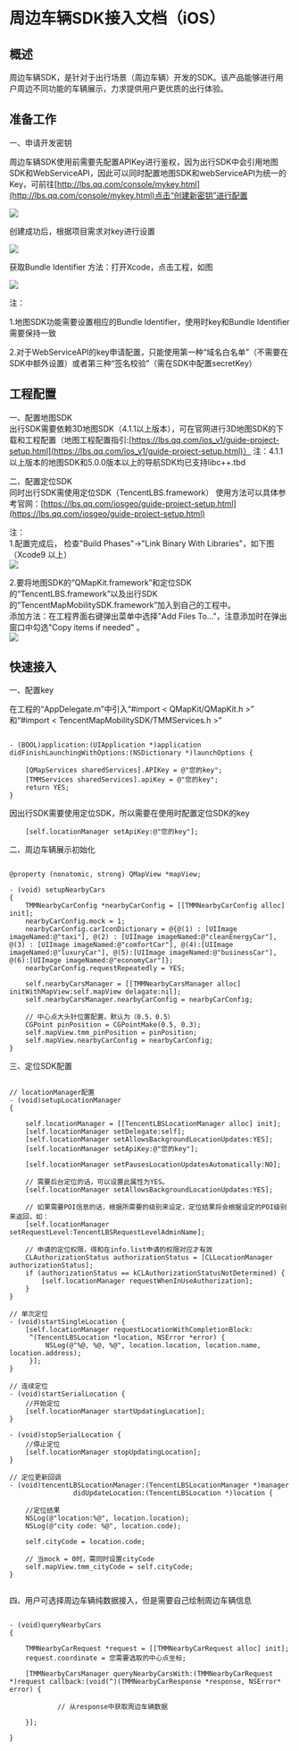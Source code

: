 
# 周边车辆SDK接入文档（iOS）

## 概述

周边车辆SDK，是针对于出行场景（周边车辆）开发的SDK。该产品能够进行用户周边不同功能的车辆展示，力求提供用户更优质的出行体验。

## 准备工作

一、申请开发密钥

周边车辆SDK使用前需要先配置APIKey进行鉴权，因为出行SDK中会引用地图SDK和WebServiceAPI，因此可以同时配置地图SDK和webServiceAPI为统一的Key，可前往[http://lbs.qq.com/console/mykey.html](http://lbs.qq.com/console/mykey.html)点击“创建新密钥”进行配置

![](../Picture1.png)

创建成功后，根据项目需求对key进行设置

![](../Picture2.png)

获取Bundle Identifier 方法：打开Xcode，点击工程，如图

![](../Picture3.png)


注：

1.地图SDK功能需要设置相应的Bundle Identifier，使用时key和Bundle Identifier需要保持一致

2.对于WebServiceAPI的key申请配置，只能使用第一种“域名白名单”（不需要在SDK中额外设置）或者第三种“签名校验”（需在SDK中配置secretKey）


## 工程配置

一、配置地图SDK   
出行SDK需要依赖3D地图SDK（4.1.1以上版本），可在官网进行3D地图SDK的下载和工程配置（地图工程配置指引:[https://lbs.qq.com/ios_v1/guide-project-setup.html](https://lbs.qq.com/ios_v1/guide-project-setup.html)）
注：4.1.1以上版本的地图SDK和5.0.0版本以上的导航SDK均已支持libc++.tbd

二、配置定位SDK      
同时出行SDK需使用定位SDK（TencentLBS.framework）
使用方法可以具体参考官网：[https://lbs.qq.com/iosgeo/guide-project-setup.html](https://lbs.qq.com/iosgeo/guide-project-setup.html)

注：   
1.配置完成后， 检查"Build Phases"->"Link Binary With Libraries"，如下图（Xcode9 以上）   
![](../Picture4.png)   

2.要将地图SDK的“QMapKit.framework”和定位SDK的“TencentLBS.framework”以及出行SDK的“TencentMapMobilitySDK.framework”加入到自己的工程中。   
添加方法：在工程界面右键弹出菜单中选择"Add Files To..."，注意添加时在弹出窗口中勾选"Copy items if needed" 。   
![](../Picture5.png) 

## 快速接入

一、配置key

在工程的“AppDelegate.m”中引入“#import < QMapKit/QMapKit.h >” 和“#import < TencentMapMobilitySDK/TMMServices.h >”

```objc

- (BOOL)application:(UIApplication *)application didFinishLaunchingWithOptions:(NSDictionary *)launchOptions {
    
    [QMapServices sharedServices].APIKey = @"您的key";
    [TMMServices sharedServices].apiKey = @"您的key";
    return YES;
}
```

因出行SDK需要使用定位SDK，所以需要在使用时配置定位SDK的key

```objc
    [self.locationManager setApiKey:@"您的key"];
```

二、周边车辆展示初始化

```objc

@property (nonatomic, strong) QMapView *mapView;

- (void) setupNearbyCars
{
    TMMNearbyCarConfig *nearbyCarConfig = [[TMMNearbyCarConfig alloc] init];
    nearbyCarConfig.mock = 1;
    nearbyCarConfig.carIconDictionary = @{@(1) : [UIImage imageNamed:@"taxi"], @(2) : [UIImage imageNamed:@"cleanEnergyCar"], @(3) : [UIImage imageNamed:@"comfortCar"], @(4):[UIImage imageNamed:@"luxuryCar"], @(5):[UIImage imageNamed:@"businessCar"], @(6):[UIImage imageNamed:@"economyCar"]};
    nearbyCarConfig.requestRepeatedly = YES;
    
    self.nearbyCarsManager = [[TMMNearbyCarsManager alloc] initWithMapView:self.mapView delagate:nil];
    self.nearbyCarsManager.nearbyCarConfig = nearbyCarConfig;
	
	// 中心点大头针位置配置，默认为（0.5，0.5）
	CGPoint pinPosition = CGPointMake(0.5, 0.3);
	self.mapView.tmm_pinPosition = pinPosition;
	self.mapView.nearbyCarConfig = nearbyCarConfig;
}
```

三、定位SDK配置

```objc

// locationManager配置
- (void)setupLocationManager
{
    
    self.locationManager = [[TencentLBSLocationManager alloc] init];
    [self.locationManager setDelegate:self];
    [self.locationManager setAllowsBackgroundLocationUpdates:YES];
    [self.locationManager setApiKey:@"您的key"];
    
    [self.locationManager setPausesLocationUpdatesAutomatically:NO];
    
    // 需要后台定位的话，可以设置此属性为YES。
    [self.locationManager setAllowsBackgroundLocationUpdates:YES];
    
    // 如果需要POI信息的话，根据所需要的级别来设定，定位结果将会根据设定的POI级别来返回，如：
    [self.locationManager setRequestLevel:TencentLBSRequestLevelAdminName];
    
    // 申请的定位权限，得和在info.list申请的权限对应才有效
    CLAuthorizationStatus authorizationStatus = [CLLocationManager authorizationStatus];
    if (authorizationStatus == kCLAuthorizationStatusNotDetermined) {
        [self.locationManager requestWhenInUseAuthorization];
    }
}

// 单次定位
- (void)startSingleLocation {
    [self.locationManager requestLocationWithCompletionBlock:
     ^(TencentLBSLocation *location, NSError *error) {
         NSLog(@"%@, %@, %@", location.location, location.name, location.address);
     }];
}

// 连续定位
- (void)startSerialLocation {
    //开始定位
    [self.locationManager startUpdatingLocation];
}

- (void)stopSerialLocation {
    //停止定位
    [self.locationManager stopUpdatingLocation];
}

// 定位更新回调
- (void)tencentLBSLocationManager:(TencentLBSLocationManager *)manager
                didUpdateLocation:(TencentLBSLocation *)location {
    
    //定位结果
    NSLog(@"location:%@", location.location);
    NSLog(@"city code: %@", location.code);
    
    self.cityCode = location.code;
    
    // 当mock = 0时，需同时设置cityCode
    self.mapView.tmm_cityCode = self.cityCode;
}


```

四、用户可选择周边车辆纯数据接入，但是需要自己绘制周边车辆信息

```objc

- (void)queryNearbyCars
{
    
    TMMNearbyCarRequest *request = [[TMMNearbyCarRequest alloc] init];
    request.coordinate = 您需要选取的中心点坐标;

    [TMMNearbyCarsManager queryNearbyCarsWith:(TMMNearbyCarRequest *)request callback:(void(^)(TMMNearbyCarResponse *response, NSError* error) {
			
			// 从response中获取周边车辆数据
			        
    }];
    
}
```

